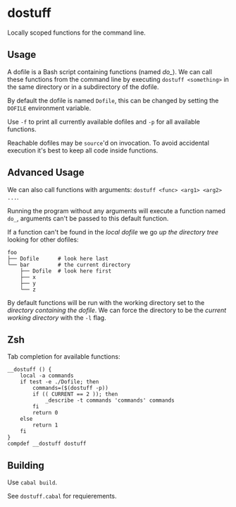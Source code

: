 # dostuff

Locally scoped functions for the command line.

## Usage

A dofile is a Bash script containing functions (named *do_<something>*). We can call these functions from the command line by executing `dostuff <something>` in the same directory or in a subdirectory of the dofile.

By default the dofile is named `Dofile`, this can be changed by setting the `DOFILE` environment variable.

Use `-f` to print all currently available dofiles and `-p` for all available functions.

Reachable dofiles may be `source`'d on invocation. To avoid accidental execution it's best to keep all code inside functions.

## Advanced Usage

We can also call functions with arguments: `dostuff <func> <arg1> <arg2> ...`.

Running the program without any arguments will execute a function named `do_`, arguments can't be passed to this default function.

If a function can't be found in the *local dofile* we go *up the directory tree* looking for other dofiles:

	foo
	├── Dofile      # look here last
	└── bar	        # the current directory
    	├── Dofile  # look here first
    	├── x
    	├── y
    	└── z



By default functions will be run with the working directory set to the *directory containing the dofile*. We can force the directory to be the *current working directory* with the `-l` flag.

## Zsh

Tab completion for available functions:

	__dostuff () {
		local -a commands
		if test -e ./Dofile; then
			commands=($(dostuff -p))
			if (( CURRENT == 2 )); then
				_describe -t commands 'commands' commands
			fi
			return 0
		else
			return 1
		fi
	}
	compdef __dostuff dostuff



## Building

Use `cabal build`.

See `dostuff.cabal` for requierements.
